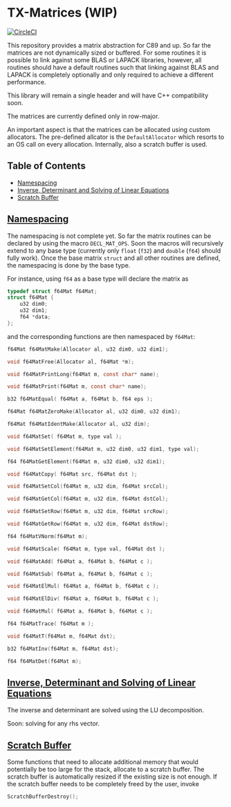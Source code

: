 # TX-Matrices (WIP)
[![CircleCI](https://circleci.com/gh/Tuxonomics/matrices-c.svg?style=svg)](https://circleci.com/gh/Tuxonomics/matrices-c)

This repository provides a matrix abstraction for C89 and up. So far the
matrices are not dynamically sized or buffered. For some routines it is
possible to link against some BLAS or LAPACK libraries, however, all routines
should have a default routines such that linking against BLAS and LAPACK is
completely optionally and only required to achieve a different performance.

This library will remain a single header and will have C++ compatibility soon.

The matrices are currently defined only in row-major.

An important aspect is that the matrices can be allocated using custom
allocators. The pre-defined allcator is the `DefaultAllocator` which resorts
to an OS call on every allocation. Internally, also a scratch buffer is used.


## Table of Contents
- [Namespacing](#namespacing)
- [Inverse, Determinant and Solving of Linear Equations](#inverse)
- [Scratch Buffer](#scratchbuffer)


## [Namespacing](#namespacing)
The namespacing is not complete yet. So far the matrix routines can be
declared by using the macro `DECL_MAT_OPS`. Soon the macros will recursively
extend to any base type (currently only `float` (`f32`) and `double` (`f64`)
should fully work). Once the base matrix `struct` and all other routines are
defined, the namespacing is done by the base type.

For instance, using `f64` as a base type will declare the matrix as

```C
typedef struct f64Mat f64Mat;
struct f64Mat {
    u32 dim0;
    u32 dim1;
    f64 *data;
};
```

and the corresponding functions are then namespaced by `f64Mat`:

```C
f64Mat f64MatMake(Allocator al, u32 dim0, u32 dim1);

void f64MatFree(Allocator al, f64Mat *m);

void f64MatPrintLong(f64Mat m, const char* name);

void f64MatPrint(f64Mat m, const char* name);

b32 f64MatEqual( f64Mat a, f64Mat b, f64 eps );

f64Mat f64MatZeroMake(Allocator al, u32 dim0, u32 dim1);

f64Mat f64MatIdentMake(Allocator al, u32 dim);

void f64MatSet( f64Mat m, type val );

void f64MatSetElement(f64Mat m, u32 dim0, u32 dim1, type val);

f64 f64MatGetElement(f64Mat m, u32 dim0, u32 dim1);

void f64MatCopy( f64Mat src, f64Mat dst );

void f64MatSetCol(f64Mat m, u32 dim, f64Mat srcCol);

void f64MatGetCol(f64Mat m, u32 dim, f64Mat dstCol);

void f64MatSetRow(f64Mat m, u32 dim, f64Mat srcRow);

void f64MatGetRow(f64Mat m, u32 dim, f64Mat dstRow);

f64 f64MatVNorm(f64Mat m);

void f64MatScale( f64Mat m, type val, f64Mat dst );

void f64MatAdd( f64Mat a, f64Mat b, f64Mat c );

void f64MatSub( f64Mat a, f64Mat b, f64Mat c );

void f64MatElMul( f64Mat a, f64Mat b, f64Mat c );

void f64MatElDiv( f64Mat a, f64Mat b, f64Mat c );

void f64MatMul( f64Mat a, f64Mat b, f64Mat c );

f64 f64MatTrace( f64Mat m );

void f64MatT(f64Mat m, f64Mat dst);

b32 f64MatInv(f64Mat m, f64Mat dst);

f64 f64MatDet(f64Mat m);
```


## [Inverse, Determinant and Solving of Linear Equations](#inverse)
The inverse and determinant are solved using the LU decomposition.

Soon: solving for any rhs vector.


## [Scratch Buffer](#scratchbuffer)
Some functions that need to allocate additional memory that would potentially
be too large for the stack, allocate to a scratch buffer. The scratch buffer
is automatically resized if the existing size is not enough. If the scratch
buffer needs to be completely freed by the user, invoke
```C
ScratchBufferDestroy();
```



